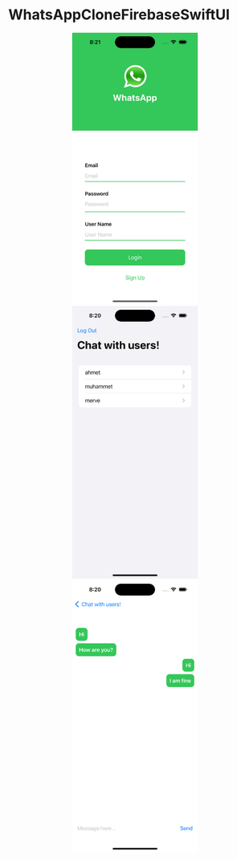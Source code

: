 # WhatsAppCloneFirebaseSwiftUI

<p align="center">
  <img src="./WhatsAppCloneSwiftUI/images/main.png" width="250" hspace="20"/>
  <img src="./WhatsAppCloneSwiftUI/images/chat.png" width="250" hspace="20"/> 
  <img src="./WhatsAppCloneSwiftUI/images/message.png" width="250" hspace="20"/> 
</p>
